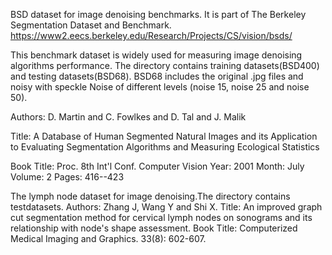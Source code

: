 BSD dataset for image denoising benchmarks. It is part of The Berkeley Segmentation Dataset and Benchmark.
https://www2.eecs.berkeley.edu/Research/Projects/CS/vision/bsds/

This benchmark dataset is widely used for measuring image denoising algorithms performance. The directory contains training datasets(BSD400) and testing datasets(BSD68).
BSD68 includes the original .jpg files and noisy with speckle Noise of different levels (noise 15, noise 25 and noise 50).

Authors: D. Martin and C. Fowlkes and D. Tal and J. Malik

Title: A Database of Human Segmented Natural Images and its Application to Evaluating Segmentation Algorithms and Measuring Ecological Statistics

Book Title: Proc. 8th Int'l Conf. Computer Vision Year: 2001 Month: July Volume: 2 Pages: 416--423


The lymph node dataset for image denoising.The directory contains testdatasets.
Authors: Zhang J, Wang Y and Shi X. 
Title:   An improved graph cut segmentation method for cervical lymph nodes on sonograms and its relationship with node's shape assessment. 
Book Title: Computerized Medical Imaging and Graphics. 33(8): 602-607.
